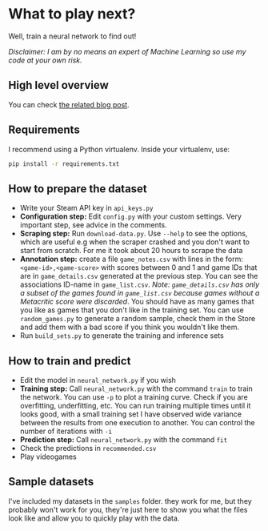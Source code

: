 # What to play next?

Well, train a neural network to find out!

*Disclaimer: I am by no means an expert of Machine Learning so use my code at your own risk.*

## High level overview

You can check [the related blog post](https://nyri0.fr/en/blog/31).

## Requirements

I recommend using a Python virtualenv. Inside your virtualenv, use:
```bash
pip install -r requirements.txt
```

## How to prepare the dataset

 - Write your Steam API key in `api_keys.py`
 - **Configuration step:** Edit `config.py` with your custom settings. Very important step, see advice in the comments.
 - **Scraping step:** Run `download-data.py`. Use `--help` to see the options, which are useful e.g when the scraper crashed and you don't want to start from scratch. For me it took about 20 hours to scrape the data
 - **Annotation step:** create a file `game_notes.csv` with lines in the form: `<game-id>,<game-score>` with scores between 0 and 1 and game IDs that are in `game_details.csv` generated at the previous step. You can see the associations ID-name in `game_list.csv`. *Note: `game_details.csv` has only a subset of the games found in `game_list.csv` because games without a Metacritic score were discarded*. You should have as many games that you like as games that you don't like in the training set. You can use `random_games.py` to generate a random sample, check them in the Store and add them with a bad score if you think you wouldn't like them.
 - Run `build_sets.py` to generate the training and inference sets

## How to train and predict

 - Edit the model in `neural_network.py` if you wish
 - **Training step:** Call `neural_network.py` with the command `train` to train the network. You can use `-p` to plot a training curve. Check if you are overfitting, underfitting, etc. You can run training multiple times until it looks good, with a small training set I have observed wide variance between the results from one execution to another. You can control the number of iterations with `-i`
 - **Prediction step:** Call `neural_network.py` with the command `fit`
 - Check the predictions in `recommended.csv`
 - Play videogames

## Sample datasets

I've included my datasets in the `samples` folder. they work for me, but they probably won't work for you, they're just here to show you what the files look like and allow you to quickly play with the data.
